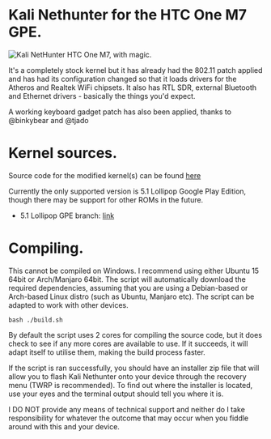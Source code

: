 # Kali Nethunter for the HTC One M7 GPE.
![Kali NetHunter](https://gitlab.com/kalilinux/nethunter/build-scripts/kali-nethunter-project/raw/master/images/nethunter-git-logo.png)
HTC One M7, with magic.

It's a completely stock kernel but it has already had the 802.11 patch applied and has had its configuration changed so that it loads drivers for the Atheros and Realtek WiFi chipsets. It also has RTL SDR, external Bluetooth and Ethernet drivers - basically the things you'd expect.

A working keyboard gadget patch has also been applied, thanks to @binkybear and @tjado

# Kernel sources.

Source code for the modified kernel(s) can be found [here](https://github.com/lavanoid/android_kernel_htc_m7gpe)

Currently the only supported version is 5.1 Lollipop Google Play Edition, though there may be support for other ROMs in the future.

* 5.1 Lollipop GPE branch: [link](https://github.com/lavanoid/android_kernel_htc_m7gpe/tree/android-5.1)

# Compiling.

This cannot be compiled on Windows. I recommend using either Ubuntu 15 64bit or Arch/Manjaro 64bit. The script will automatically download the required dependencies, assuming that you are using a Debian-based or Arch-based Linux distro (such as Ubuntu, Manjaro etc). The script can be adapted to work with other devices.

    bash ./build.sh

By default the script uses 2 cores for compiling the source code, but it does check to see if any more cores are available to use. If it succeeds, it will adapt itself to utilise them, making the build process faster.

If the script is ran successfully, you should have an installer zip file that will allow you to flash Kali Nethunter onto your device through the recovery menu (TWRP is recommended). To find out where the installer is located, use your eyes and the terminal output should tell you where it is.

 I DO NOT provide any means of technical support and neither do I take responsibility for whatever the outcome that may occur when you fiddle around with this and your device.
